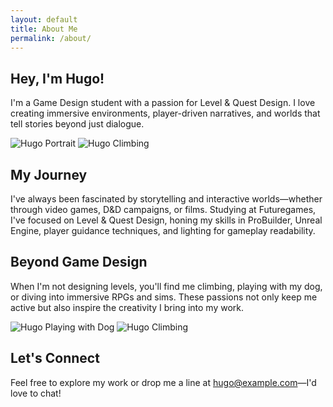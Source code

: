 ```yaml
---
layout: default
title: About Me
permalink: /about/
---
```


<section class="about-hero">
  <div class="about-hero-text">
    <h1>Hey, I'm Hugo!</h1>
    <p>
      I'm a Game Design student with a passion for Level & Quest Design. I love creating immersive environments, player-driven narratives, and worlds that tell stories beyond just dialogue.
    </p>
  </div>
  <div class="about-hero-media">
    <!-- Replace these image paths with your actual images/gifs -->
    <img src="{{ '/assets/images/hugo-portrait.jpg' | relative_url }}" alt="Hugo Portrait" class="about-portrait">
    <img src="{{ '/assets/images/climbing.gif' | relative_url }}" alt="Hugo Climbing" class="about-gif">
  </div>
</section>

<section class="about-journey">
  <h2>My Journey</h2>
  <p>
    I've always been fascinated by storytelling and interactive worlds—whether through video games, D&D campaigns, or films. Studying at Futuregames, I've focused on Level & Quest Design, honing my skills in ProBuilder, Unreal Engine, player guidance techniques, and lighting for gameplay readability.
  </p>
</section>

<section class="about-interests">
  <h2>Beyond Game Design</h2>
  <p>
    When I'm not designing levels, you'll find me climbing, playing with my dog, or diving into immersive RPGs and sims. These passions not only keep me active but also inspire the creativity I bring into my work.
  </p>
  <div class="about-interests-media">
    <!-- Replace these placeholders with your own gifs/images -->
    <img src="{{ '/assets/images/dog-playing.gif' | relative_url }}" alt="Hugo Playing with Dog" class="about-dog">
    <img src="{{ '/assets/images/climbing.gif' | relative_url }}" alt="Hugo Climbing" class="about-climbing">
  </div>
</section>

<section class="about-contact">
  <h2>Let's Connect</h2>
  <p>
    Feel free to explore my work or drop me a line at <a href="mailto:hugo@example.com">hugo@example.com</a>—I'd love to chat!
  </p>
</section>
